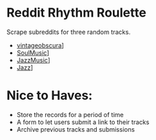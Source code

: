 # Reddit Rhythm Roulette

Scrape subreddits for three random tracks.
- [vintageobscura](https://www.reddit.com/r/vintageobscura/)]
- [SoulMusic](https://www.reddit.com/r/SoulMusic/)]
- [JazzMusic](https://www.reddit.com/r/JazzMusic/)]
- [Jazz](https://www.reddit.com/r/Jazz/)]

# Nice to Haves:

- Store the records for a period of time
- A form to let users submit a link to their tracks
- Archive previous tracks and submissions
